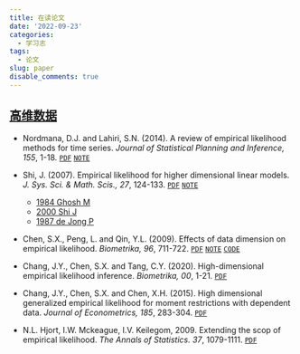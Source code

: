 ```yaml
---
title: 在读论文
date: '2022-09-23'
categories:
  - 学习志
tags:
  - 论文
slug: paper
disable_comments: true
---
```


<!-- <font style="background-color: #FFFFCD;">[`PDF`](/papers/HighDimen/2.pdf)</font>
<font style="background-color: #F0FFFF;">[`NOTE`](/papers/HighDimen/2-note.pdf)</font>
<font style="background-color: #E6E6FA;">[](/papers/HighDimen/2-code.pdf)</font>
-->

## [高维数据](https://tang-jay.github.io/HighDimen)
-  Nordmana, D.J. and Lahiri, S.N. (2014). A review of empirical likelihood methods for time series. _Journal of Statistical Planning and Inference, 155_, 1-18. 
[`PDF`](/papers/HighDimen/1.pdf)
[`NOTE`](/papers/HighDimen/1-note.pdf)

-  Shi, J. (2007). Empirical likelihood for higher dimensional linear models. _J. Sys. Sci. & Math. Scis., 27_, 124-133. 
[`PDF`](/papers/HighDimen/2.pdf)
[`NOTE`](/papers/HighDimen/2-note.pdf)

   - [1984 Ghosh M](/papers/HighDimen/2-1.pdf)
   - [2000 Shi J](/papers/HighDimen/2-2.pdf)
   - [1987 de Jong P](/papers/HighDimen/2-3.pdf)


-  Chen, S.X., Peng, L. and Qin, Y.L. (2009). Effects of data dimension on empirical likelihood. _Biometrika, 96_, 711-722. 
[`PDF`](/papers/HighDimen/3.pdf)
[`NOTE`](/papers/HighDimen/3-note.pdf)
[`CODE`](https://github.com/Tang-Jay/HighDimen/tree/main/2009ChenSongxi)

-  Chang, J.Y., Chen, S.X. and Tang, C.Y. (2020). High-dimensional empirical likelihood inference. _Biometrika, 00_, 1-21.
[`PDF`](/papers/HighDimen/3-1.pdf)

-  Chang, J.Y., Chen, S.X. and Chen, X.H. (2015). High dimensional generalized empirical likelihood for moment restrictions with dependent data. _Journal of Econometrics,  185_, 283-304.
[`PDF`](/papers/HighDimen/3-2.pdf)

-  N.L. Hjort, I.W. Mckeague, I.V. Keilegom, 2009. Extending the scop of empirical likelihood. _The Annals of Statistics. 37_, 1079-1111. [`PDF`](/papers/HighDimen/1-1.pdf)

